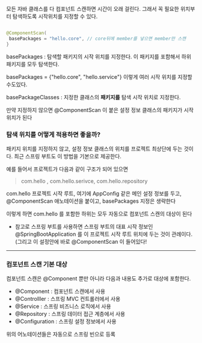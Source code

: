 모든 자바 클래스를 다 컴포넌트 스캔하면 시간이 오래 걸린다. 그래서 꼭 필요한 위치부터 탐색하도록 시작위치를 지정할 수 있다.

```java

@ComponentScan(
 basePackages = "hello.core", // core뒤에 member를 넣으면 member만 스캔
}

```

basePackages : 탐색할 패키지의 시작 위치를 지정한다. 이 패키지를 포함해서 하위 패키지를 모두 탐색한다.

basePackages = {"hello.core", "hello.service"} 이렇게 여러 시작 위치를 지정할 수도있다.

basePackageClasses : 지정한 클래스의 **패키지를** 탐색 시작 위치로 지정한다.

만약 지정하지 않으면 @ComponentScan 이 붙은 설정 정보 클래스의 패키지가 시작 위치가 된다

### 탐색 위치를 어떻게 적용하면 좋을까? 

패키지 위치를 지정하지 않고, 설정 정보 클래스의 위치를 프로젝트 최상단에 두는 것이다. 최근 스프링 부트도 이 방법을 기본으로 제공한다.

예를 들어서 프로젝트가 다음과 같이 구조가 되어 있으면

> com.hello , com.hello.serivce, com.hello.repository

com.hello 프로젝트 시작 루트, 여기에 AppConfig 같은 메인 설정 정보를 두고, @ComponentScan 애노테이션을 붙이고, basePackages 지정은 생략한다

이렇게 하면 com.hello 를 포함한 하위는 모두 자동으로 컴포넌트 스캔의 대상이 된다

* 참고로 스프링 부트를 사용하면 스프링 부트의 대표 시작 정보인 @SpringBootApplication 를 이
프로젝트 시작 루트 위치에 두는 것이 관례이다. (그리고 이 설정안에 바로 @ComponentScan 이 들어있다!

---

### 컴포넌트 스캔 기본 대상

컴포넌트 스캔은 @Component 뿐만 아니라 다음과 내용도 추가로 대상에 포함한다.

* @Component : 컴포넌트 스캔에서 사용
* @Controlller : 스프링 MVC 컨트롤러에서 사용
* @Service : 스프링 비즈니스 로직에서 사용
* @Repository : 스프링 데이터 접근 계층에서 사용
* @Configuration : 스프링 설정 정보에서 사용

위의 어노테이션들은 자동으로 스프링 빈으로 등록







